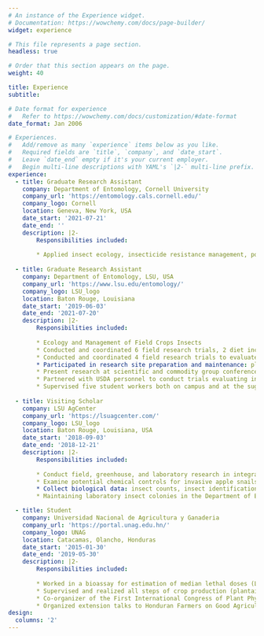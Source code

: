 ```yaml
---
# An instance of the Experience widget.
# Documentation: https://wowchemy.com/docs/page-builder/
widget: experience

# This file represents a page section.
headless: true

# Order that this section appears on the page.
weight: 40

title: Experience
subtitle:

# Date format for experience
#   Refer to https://wowchemy.com/docs/customization/#date-format
date_format: Jan 2006

# Experiences.
#   Add/remove as many `experience` items below as you like.
#   Required fields are `title`, `company`, and `date_start`.
#   Leave `date_end` empty if it's your current employer.
#   Begin multi-line descriptions with YAML's `|2-` multi-line prefix.
experience:
  - title: Graduate Research Assistant
    company: Department of Entomology, Cornell University
    company_url: 'https://entomology.cals.cornell.edu/'
    company_logo: Cornell
    location: Geneva, New York, USA
    date_start: '2021-07-21'
    date_end: ''
    description: |2-
        Responsibilities included:
        
        * Applied insect ecology, insecticide resistance management, population structure, and phylogenetic analysis of onion insects pests from different geographic regions under the supervision of Dr. Brian Nault
       
  - title: Graduate Research Assistant
    company: Department of Entomology, LSU, USA
    company_url: 'https://www.lsu.edu/entomology/'
    company_logo: LSU_logo
    location: Baton Rouge, Louisiana
    date_start: '2019-06-03'
    date_end: '2021-07-20'
    description: |2-
        Responsibilities included:
        
        * Ecology and Management of Field Crops Insects
        * Conducted and coordinated 6 field research trials, 2 diet incorporation assays in the laboratory, and 4 greenhouse experiments to evaluate larval establishment, oviposition preference, and insect development with research team.
        * Conducted and coordinated 4 field research trials to evaluate the effect of the volume, timing, and efficacy of insecticide applications.
        * Participated in research site preparation and maintenance: planting, weeding, pesticide mixing and application, and harvesting.
        * Present research at scientific and commodity group conferences, publish extension and scientific articles
        * Partnered with USDA personnel to conduct trials evaluating insects’ effect on yield reduction, nutrient influence, and varietal resistance.
        * Supervised five student workers both on campus and at the sugarcane research station.
        
  - title: Visiting Scholar
    company: LSU AgCenter
    company_url: 'https://lsuagcenter.com/'
    company_logo: LSU_logo
    location: Baton Rouge, Louisiana, USA
    date_start: '2018-09-03'
    date_end: '2018-12-21'
    description: |2-
        Responsibilities included:
        
        * Conduct field, greenhouse, and laboratory research in integrated pest management, plant-insect interactions, and pesticide efficacy in sugarcane and rice agroecosystems.
        * Examine potential chemical controls for invasive apple snails in rice and crawfish systems.
        * Collect biological data: insect counts, insect identification, insect damage, yield, insect mortality, insect egg-laying behaviors, behavioral choice.
        * Maintaining laboratory insect colonies in the Department of Entomology LSU.

  - title: Student
    company: Universidad Nacional de Agricultura y Ganaderia
    company_url: 'https://portal.unag.edu.hn/'
    company_logo: UNAG
    location: Catacamas, Olancho, Honduras
    date_start: '2015-01-30'
    date_end: '2019-05-30'
    description: |2-
        Responsibilities included:
        
        * Worked in a bioassay for estimation of median lethal doses (LD50) of the entomopathogenic fungi Beauveria bassiana and Metarhizium anisopliae via probit analysis, against the banana root borer (Cosmopolites sordidus).
        * Supervised and realized all steps of crop production (plantain, tomatoes, bell pepper, cabbage, coffee, and sugarcane), including planting, pest control, fertilizing, harvesting, design of drip irrigation systems, and commercialization.
        * Co-organizer of the First International Congress of Plant Physiology, Mineral Nutrition, and Plant Protection. Catacamas, Honduras. 
        * Organized extension talks to Honduran Farmers on Good Agricultural Practices (GAP).
design:
  columns: '2'
---
```

